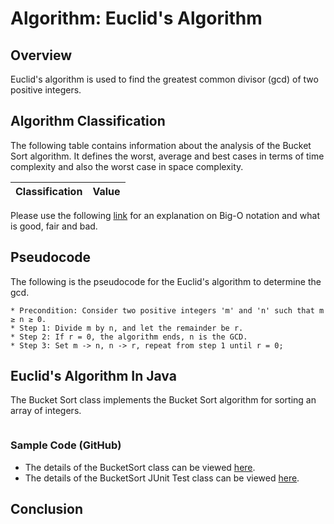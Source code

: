 # Algorithm: Euclid's Algorithm

## Overview
Euclid's algorithm is used to find the greatest common divisor (gcd) of two positive integers.

## Algorithm Classification
The following table contains information about the analysis of the Bucket Sort algorithm. It defines the worst, average and best cases in terms of time complexity and also the worst case in space complexity.

| Classification | Value|
| --- | --- |


Please use the following [link][0] for an explanation on Big-O notation and what is good, fair and bad.

## Pseudocode
The following is the pseudocode for the Euclid's algorithm to determine the gcd.
```
* Precondition: Consider two positive integers 'm' and 'n' such that m ≥ n ≥ 0.
* Step 1: Divide m by n, and let the remainder be r.
* Step 2: If r = 0, the algorithm ends, n is the GCD.
* Step 3: Set m -> n, n -> r, repeat from step 1 until r = 0;
```

## Euclid's Algorithm In Java
The Bucket Sort class implements the Bucket Sort algorithm for sorting an array of integers.

```java
```
### Sample Code (GitHub)
* The details of the BucketSort class can be viewed [here][1].
* The details of the BucketSort JUnit Test class can be viewed [here][2].

## Conclusion


[0]: http://www.bigocheatsheet.com/img/big-o-cheat-sheet-poster.png
[1]: #
[2]: #
